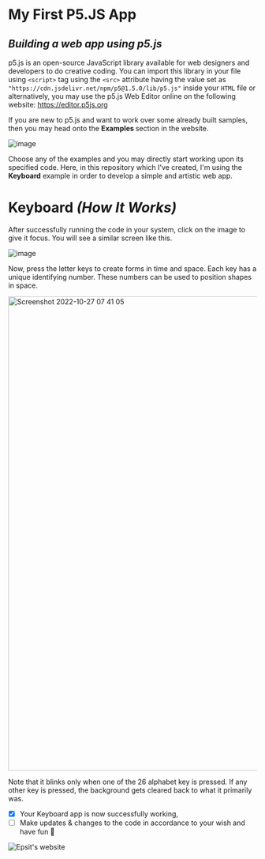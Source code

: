 # My First P5.JS App
## <i>Building a web app using p5.js </i>

p5.js is an open-source JavaScript library available for web designers and developers to do creative coding. You can import this library in your file using ```<script>``` tag using the ```<src>``` attribute having the value set as ```"https://cdn.jsdelivr.net/npm/p5@1.5.0/lib/p5.js"``` inside your ```HTML``` file or alternatively, you may use the p5.js Web Editor online on the following website: https://editor.p5js.org

If you are new to p5.js and want to work over some already built samples, then you may head onto the <b> Examples </b> section in the website.

![image](https://user-images.githubusercontent.com/99855060/198176701-ac7d1324-7e00-452b-be33-03238c9ed9db.png)

<div> </div>

Choose any of the examples and you may directly start working upon its specified code. Here, in this repository which I've created, I'm using the <b>Keyboard</b> example in order to develop a simple and artistic web app.

# Keyboard <i>(How It Works)</i>
After successfully running the code in your system, click on the image to give it focus. You will see a similar screen like this.

![image](https://user-images.githubusercontent.com/99855060/198178307-70b0f8b0-9961-4ff7-ab28-990639dab51c.png)

Now, press the letter keys to create forms in time and space. Each key has a unique identifying number. These numbers can be used to position shapes in space.

<img width="960" alt="Screenshot 2022-10-27 07 41 05" src="https://user-images.githubusercontent.com/99855060/198178229-90ac23a4-1b96-4974-ae75-a7d1b5a8bfb1.png">

Note that it blinks only when one of the 26 alphabet key is pressed. If any other key is pressed, the background gets cleared back to what it primarily was.

- [x] Your Keyboard app is now successfully working,
- [ ] Make updates & changes to the code in accordance to your wish and have fun :tada:

![Epsit's website](https://www.sites.google.com/view/epsit)
